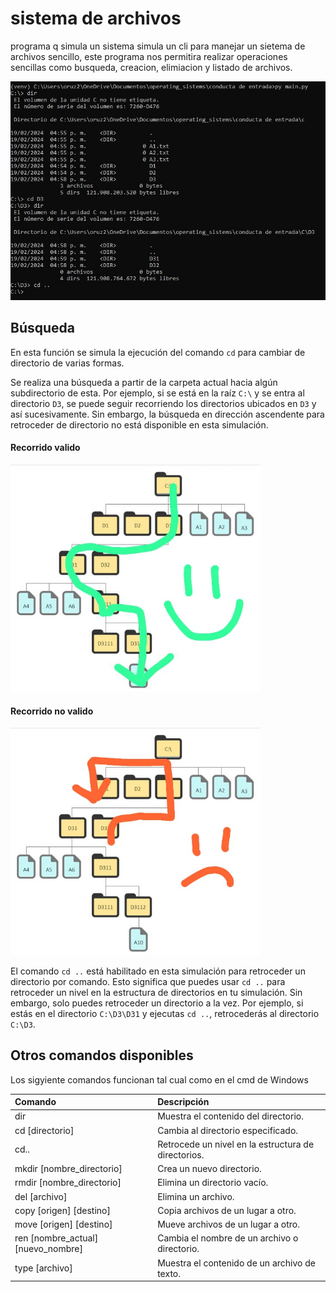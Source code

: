 # sistema de archivos 
programa q simula un sistema simula un cli para manejar un sietema de archivos sencillo, este programa nos permitira realizar operaciones sencillas como busqueda, creacion, elimiacion y listado de archivos.

![](/images/example.jpeg)

## Búsqueda
En esta función se simula la ejecución del comando `cd` para cambiar de directorio de varias formas.

Se realiza una búsqueda a partir de la carpeta actual hacia algún subdirectorio de esta. Por ejemplo, si se está en la raíz `C:\` y se entra al directorio `D3`, se puede seguir recorriendo los directorios ubicados en `D3` y así sucesivamente. Sin embargo, la búsqueda en dirección ascendente para retroceder de directorio no está disponible en esta simulación.
<div>
    <h4>Recorrido valido</h4>
    <img src="/images/recorrido_disponible.jpeg" alt="Descripción de la imagen 1" style="width: 400px;">  
</div>
<div>
    <h4>Recorrido no valido</h4>    
    <img src="/images/recorrido_no_disponible.jpeg" alt="Descripción de la imagen 2" style="width: 400px;">
</div>

El comando `cd ..` está habilitado en esta simulación para retroceder un directorio por comando. Esto significa que puedes usar `cd ..` para retroceder un nivel en la estructura de directorios en tu simulación. Sin embargo, solo puedes retroceder un directorio a la vez. Por ejemplo, si estás en el directorio `C:\D3\D31`  y ejecutas `cd ..`, retrocederás al directorio `C:\D3`.

## Otros comandos disponibles 
Los sigyiente comandos funcionan tal cual como en el cmd de Windows 

| Comando       | Descripción                                |
| :------------ | :----------------------------------------- |
| dir           | Muestra el contenido del directorio.        |
| cd [directorio] | Cambia al directorio especificado.        |
| cd..          | Retrocede un nivel en la estructura de directorios. |
| mkdir [nombre_directorio] | Crea un nuevo directorio.       |
| rmdir [nombre_directorio] | Elimina un directorio vacío.     |
| del [archivo] | Elimina un archivo.                      |
| copy [origen] [destino] | Copia archivos de un lugar a otro. |
| move [origen] [destino] | Mueve archivos de un lugar a otro. |
| ren [nombre_actual] [nuevo_nombre] | Cambia el nombre de un archivo o directorio. |
| type [archivo] | Muestra el contenido de un archivo de texto. |
